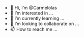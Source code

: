 - 👋 Hi, I’m @Carmelolas
- 👀 I’m interested in ...
- 🌱 I’m currently learning ...
- 💞️ I’m looking to collaborate on ...
- 📫 How to reach me ...

<!---
Carmelolas/Carmelolas is a ✨ special ✨ repository because its `README.md` (this file) appears on your GitHub profile.
You can click the Preview link to take a look at your changes.
--->
